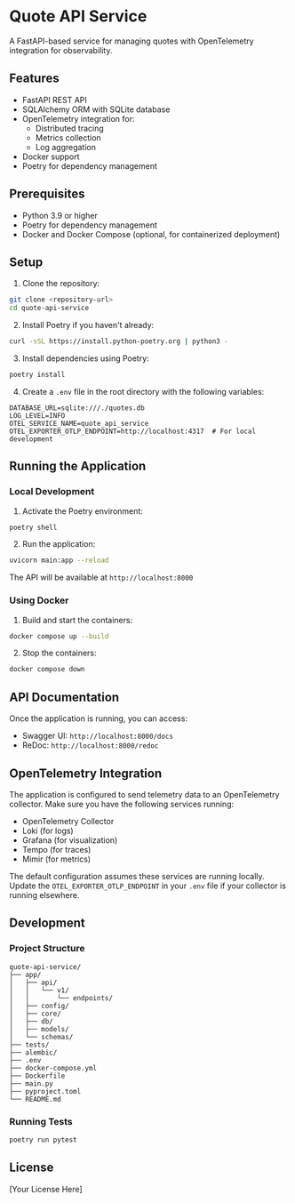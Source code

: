 # Quote API Service

A FastAPI-based service for managing quotes with OpenTelemetry integration for observability.

## Features

- FastAPI REST API
- SQLAlchemy ORM with SQLite database
- OpenTelemetry integration for:
  - Distributed tracing
  - Metrics collection
  - Log aggregation
- Docker support
- Poetry for dependency management

## Prerequisites

- Python 3.9 or higher
- Poetry for dependency management
- Docker and Docker Compose (optional, for containerized deployment)

## Setup

1. Clone the repository:
```bash
git clone <repository-url>
cd quote-api-service
```

2. Install Poetry if you haven't already:
```bash
curl -sSL https://install.python-poetry.org | python3 -
```

3. Install dependencies using Poetry:
```bash
poetry install
```

4. Create a `.env` file in the root directory with the following variables:
```env
DATABASE_URL=sqlite:///./quotes.db
LOG_LEVEL=INFO
OTEL_SERVICE_NAME=quote_api_service
OTEL_EXPORTER_OTLP_ENDPOINT=http://localhost:4317  # For local development
```

## Running the Application

### Local Development

1. Activate the Poetry environment:
```bash
poetry shell
```

2. Run the application:
```bash
uvicorn main:app --reload
```

The API will be available at `http://localhost:8000`

### Using Docker

1. Build and start the containers:
```bash
docker compose up --build
```

2. Stop the containers:
```bash
docker compose down
```

## API Documentation

Once the application is running, you can access:
- Swagger UI: `http://localhost:8000/docs`
- ReDoc: `http://localhost:8000/redoc`

## OpenTelemetry Integration

The application is configured to send telemetry data to an OpenTelemetry collector. Make sure you have the following services running:

- OpenTelemetry Collector
- Loki (for logs)
- Grafana (for visualization)
- Tempo (for traces)
- Mimir (for metrics)

The default configuration assumes these services are running locally. Update the `OTEL_EXPORTER_OTLP_ENDPOINT` in your `.env` file if your collector is running elsewhere.

## Development

### Project Structure

```
quote-api-service/
├── app/
│   ├── api/
│   │   └── v1/
│   │       └── endpoints/
│   ├── config/
│   ├── core/
│   ├── db/
│   ├── models/
│   └── schemas/
├── tests/
├── alembic/
├── .env
├── docker-compose.yml
├── Dockerfile
├── main.py
├── pyproject.toml
└── README.md
```

### Running Tests

```bash
poetry run pytest
```

## License

[Your License Here]
